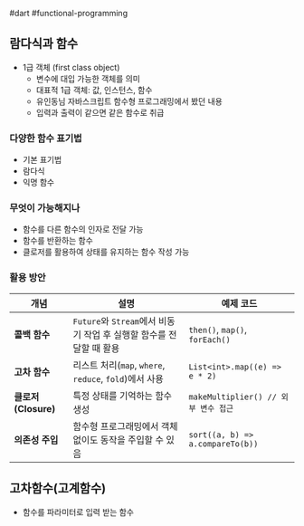 #dart #functional-programming

## 람다식과 함수
- 1급 객체 (first class object)
	- 변수에 대입 가능한 객체를 의미
	- 대표적 1급 객체: 값, 인스턴스, 함수
	- 유인동님 자바스크립트 함수형 프로그래밍에서 봤던 내용
	- 입력과 출력이 같으면 같은 함수로 취급

### 다양한 함수 표기법
- 기본 표기법
- 람다식
- 익명 함수

### 무엇이 가능해지나
- 함수를 다른 함수의 인자로 전달 가능
- 함수를 반환하는 함수
- 클로저를 활용하여 상태를 유지하는 함수 작성 가능
### 활용 방안
| 개념               | 설명                                             | 예제 코드                            |
| ---------------- | ---------------------------------------------- | -------------------------------- |
| **콜백 함수**        | `Future`와 `Stream`에서 비동기 작업 후 실행할 함수를 전달할 때 활용 | `then()`, `map()`, `forEach()`   |
| **고차 함수**        | 리스트 처리(`map`, `where`, `reduce`, `fold`)에서 사용  | `List<int>.map((e) => e * 2)`    |
| **클로저(Closure)** | 특정 상태를 기억하는 함수 생성                              | `makeMultiplier() // 외부 변수 접근`   |
| **의존성 주입**       | 함수형 프로그래밍에서 객체 없이도 동작을 주입할 수 있음                | `sort((a, b) => a.compareTo(b))` |

## 고차함수(고계함수)
- 함수를 파라미터로 입력 받는 함수